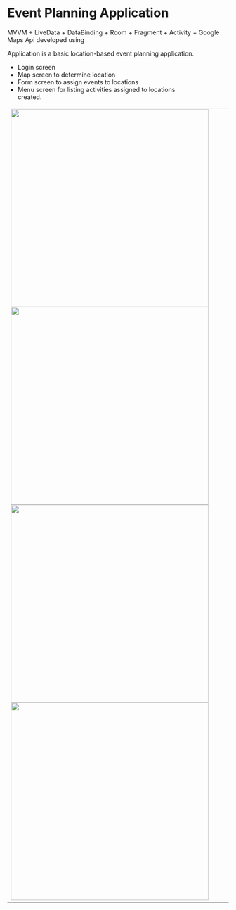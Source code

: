 # Event Planning Application
MVVM + LiveData + DataBinding + Room + Fragment + Activity + Google Maps Api  developed using 

Application is a basic location-based event planning application.

<ul>
  <li>Login screen</li>
  <li>Map screen to determine location</li>
   <li>Form screen to assign events to locations</li>
  <li>Menu screen for listing activities assigned to locations</li>
  created.
 </ul>
 
 
 
 
 <table><tr><td valign="top" width="50%">

<img height="450" src="https://user-images.githubusercontent.com/28164758/100554424-aa1dbb80-32a5-11eb-9091-260ad0cb9fd0.png">
<img height="450" src="https://user-images.githubusercontent.com/28164758/100554426-ac801580-32a5-11eb-908a-644fbba3ef50.png"> 
<img height="450" src="https://user-images.githubusercontent.com/28164758/100554427-adb14280-32a5-11eb-8be0-43144fa7fc29.png"> 
<img height="450" src="https://user-images.githubusercontent.com/28164758/100554430-aee26f80-32a5-11eb-8c20-68b280820527.png"> 

</td></tr></table>


                                                                                                                           
